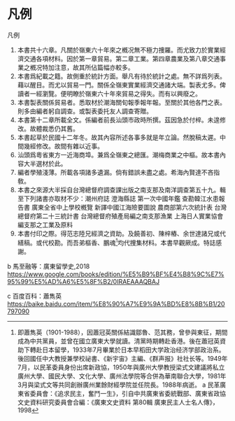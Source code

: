 # 凡例

凡例

1.  本書共十六章。凡關於嶺東六十年來之槪况無不極力捜羅。而尤致力於實業經濟交通各項材料。因於第一章貿易。第二章工業。第四章農業及第八章交通事業之槪况特加注意，故其所佔篇幅亦較多。
2.  本書爲紀載之籍。故側重於統計方面。舉凡有待於統計之處。無不詳爲列表。藉以醒目。而尤以貿易一門。關係全嶺東實業經濟交通諸大端。製表尤多。俾讀者一經瀏覽。便明瞭於嶺東六十年來貿易之得失。而有以興廢之。
3.  本書製表關係貿易者。悉取材於潮海關旬報季報年報。至關於其他各門之表。則多由編者躬自調查。或製表委托友人調查寄贈。
4.  本書第十二章所載全文。係編者前長汕頭市政時所撰。茲因急於付梓。未遑修改。故體裁悉仍其舊。
5.  本書起草於民國十二年冬。故其內容所述各事多就是年立論。然脫稿太遲。中間幾經修改。故間有雜以近事。
6.  汕頭爲粵省東方一近海商埠。兼爲全嶺東之總匯。潮梅商業之中樞。故本書內容大半選材於此。
7.  編者學殖淺薄。所載各項諸多遺漏。倘有錯誤未盡之處。希海內賢達不吝指敎。
8.  本書之來源大半採自台灣總督府調查課出版之南支那及南洋調查第五十九。輯至下列諸書亦取材不少：潮州府誌 澄海縣誌 第一次中國年鑑 查勘韓江水患報告書 廣東全省中上學校槪覽 新譯中國江海險要圖說 農商部第六次統計表 台灣總督府第二十三統計書 台灣總督府殖產局編之南支那漁業 上海日人實業協會編支那之工業及原料
9.  本書付印之際。得范志陸兄經濟之資助。及饒善初、陳梓樁、余世達諸兄或代繕稿。或代校勘。而吾弟樞香、鵬魂[^1]均代捜集材料。本書早觀厥成。特誌感謝。

[^1]: 即蕭雋英（1901-1988），因蕭冠英關係結識鄒魯、范其務，曾參與東征，期間成為中共黨員，並曾在國立廣東大學就讀。清黨時期轉赴香港。後在蕭冠英資助下轉赴日本留學，1933年7月畢業於日本早稻田大学政治经济学部政治系。後回國任中大教授兼學校祕書、《新宇宙》主編、《群声报》社社长等。1949年7月，以民革委員身份出席新政協，1950年與廣州大學教授梁式文建議將私立廣州大學、國民大學、文化大學、廣州法學院等合併為華南聯合大學，1981年3月與梁式文等共同創辦廣州業餘財經學院並任院長。1988年病逝。
a 民革廣東省委員會：《追求民主，奮鬥一生》，引自中共廣東省委統戰部、廣東省政協文史資料研究委員會合編：《廣東文史資料 第80輯 廣東民主人士名人傳》，1998

b 馬至融等：廣東留學史,2018
https://www.google.com/books/edition/%E5%B9%BF%E4%B8%9C%E7%95%99%E5%AD%A6%E5%8F%B2/0IRAEAAAQBAJ

c 百度百科：蕭雋英 https://baike.baidu.com/item/%E8%90%A7%E9%9A%BD%E8%8B%B1/20797090